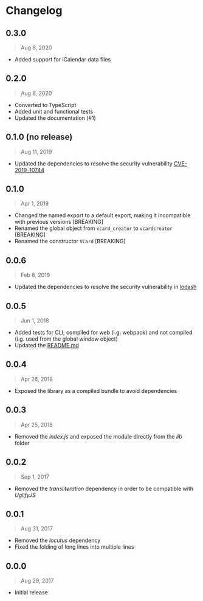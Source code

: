 # Changelog

## 0.3.0

> Aug 8, 2020

- Added support for iCalendar data files

## 0.2.0

> Aug 8, 2020

- Converted to TypeScript
- Added unit and functional tests
- Updated the documentation (#1)

## 0.1.0 (no release)

> Aug 11, 2019

- Updated the dependencies to resolve the security vulnerability
[CVE-2019-10744](https://github.com/lodash/lodash/pull/4336)

## 0.1.0

> Apr 1, 2019

- Changed the named export to a default export, making it incompatible with
previous versions [BREAKING]
- Renamed the global object from `vcard_creator` to `vcardcreator` [BREAKING]
- Renamed the constructor `VCard` [BREAKING]

## 0.0.6

> Feb 8, 2019

- Updated the dependencies to resolve the security vulnerability in
[lodash](https://nvd.nist.gov/vuln/detail/CVE-2018-16487)

## 0.0.5

> Jun 1, 2018

- Added tests for CLI, compiled for web (i.g. webpack) and not compiled (i.g.
used from the global _window_ object)
- Updated the [README.md](README.md)

## 0.0.4

> Apr 26, 2018

- Exposed the library as a compiled bundle to avoid dependencies

## 0.0.3

> Apr 25, 2018

- Removed the _index.js_ and exposed the module directly from the _lib_ folder

## 0.0.2

> Sep 1, 2017

- Removed the _transliteration_ dependency in order to be compatible with
_UglifyJS_

## 0.0.1

> Aug 31, 2017

- Removed the _locutus_ dependency
- Fixed the folding of long lines into multiple lines

## 0.0.0

> Aug 29, 2017

- Initial release
